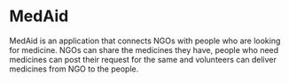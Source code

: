# MedAid

MedAid is an application that connects NGOs with people who are looking for medicine. NGOs can share the medicines they have, people who need medicines can post their request for the same and volunteers can deliver medicines from NGO to the people.
